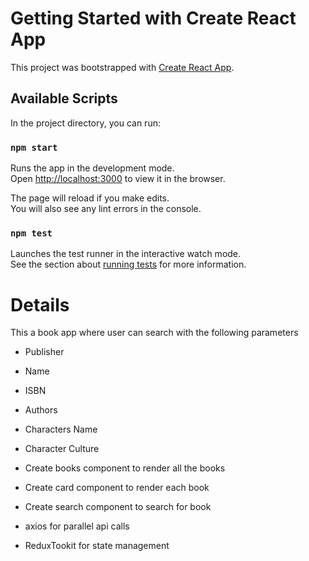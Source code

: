 # Getting Started with Create React App

This project was bootstrapped with [Create React App](https://github.com/facebook/create-react-app).

## Available Scripts

In the project directory, you can run:

### `npm start`

Runs the app in the development mode.\
Open [http://localhost:3000](http://localhost:3000) to view it in the browser.

The page will reload if you make edits.\
You will also see any lint errors in the console.

### `npm test`

Launches the test runner in the interactive watch mode.\
See the section about [running tests](https://facebook.github.io/create-react-app/docs/running-tests) for more information.

# Details

This a book app where user can search with the following parameters

* Publisher
* Name
* ISBN
* Authors
* Characters Name
* Character Culture

* Create books component to render all the books
* Create card component to render each book
* Create search component to search for book
* axios for parallel api calls
* ReduxTookit for state management

